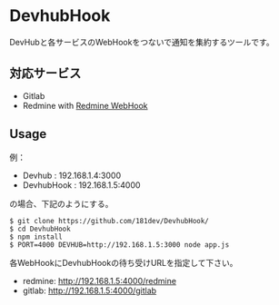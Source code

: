DevhubHook
==========

DevHubと各サービスのWebHookをつないで通知を集約するツールです。


対応サービス
----------

 * Gitlab
 * Redmine with [Redmine WebHook](https://github.com/suer/redmine_webhook)

Usage
----


例：
 * Devhub : 192.168.1.4:3000
 * DevhubHook : 192.168.1.5:4000

の場合、下記のようにする。

```
$ git clone https://github.com/181dev/DevhubHook/
$ cd DevhubHook
$ npm install
$ PORT=4000 DEVHUB=http://192.168.1.5:3000 node app.js
```

各WebHookにDevhubHookの待ち受けURLを指定して下さい。
 * redmine: http://192.168.1.5:4000/redmine
 * gitlab: http://192.168.1.5:4000/gitlab


